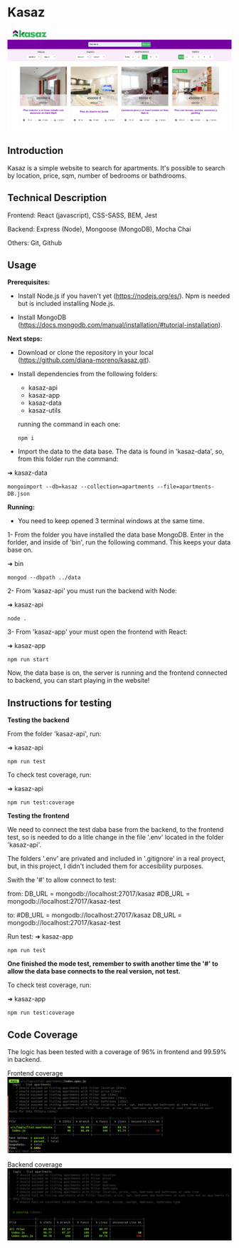 # Kasaz

![Main](./img/main.png)

## Introduction

Kasaz is a simple website to search for apartments.
It's possible to search by location, price, sqm, number of bedrooms or bathdrooms.

## Technical Description

Frontend: React (javascript), CSS-SASS, BEM, Jest

Backend: Express (Node), Mongoose (MongoDB), Mocha Chai

Others: Git, Github

## Usage

**Prerequisites:**

- Install Node.js if you haven't yet (https://nodejs.org/es/). Npm is needed but is included installing Node.js.

- Install MongoDB (https://docs.mongodb.com/manual/installation/#tutorial-installation).

**Next steps:**

- Download or clone the repository in your local (https://github.com/diana-moreno/kasaz.git).

- Install dependencies from the following folders:
  - kasaz-api
  - kasaz-app
  - kasaz-data
  - kasaz-utils

  running the command in each one:
  ```
  npm i
  ```
- Import the data to the data base. The data is found in 'kasaz-data', so, from this folder run the command:

➜  kasaz-data
  ```
  mongoimport --db=kasaz --collection=apartments --file=apartments-DB.json
  ```

**Running:**

- You need to keep opened 3 terminal windows at the same time.

1- From the folder you have installed the data base MongoDB. Enter in the forlder, and inside of 'bin', run the following command. This keeps your data base on.

➜  bin
  ```
  mongod --dbpath ../data
  ```

2- From 'kasaz-api' you must run the backend with Node:

➜  kasaz-api
  ```
  node .
  ```

3- From 'kasaz-app' your must open the frontend with React:

➜  kasaz-app
  ```
  npm run start
  ```

Now, the data base is on, the server is running and the frontend connected to backend, you can start playing in the website!

## Instructions for testing

**Testing the backend**

From the folder 'kasaz-api', run:

➜  kasaz-api
  ```
  npm run test
  ```
To check test coverage, run:

➜  kasaz-api
  ```
  npm run test:coverage
  ```

**Testing the frontend**

We need to connect the test daba base from the backend, to the frontend test, so is needed to do a litle change in the file '.env' located in the folder 'kasaz-api'.

The folders '.env' are privated and included in '.gitignore' in a real proyect, but, in this project, I didn't included them for accesibility purposes.

Swith the '#' to allow connect to test:

from:
DB_URL = mongodb://localhost:27017/kasaz
#DB_URL = mongodb://localhost:27017/kasaz-test

to:
#DB_URL = mongodb://localhost:27017/kasaz
DB_URL = mongodb://localhost:27017/kasaz-test

Run test:
➜  kasaz-app
  ```
  npm run test
  ```

**One finished the mode test, remember to swith another time the '#' to allow the data base connects to the real version, not test.**

To check test coverage, run:

➜  kasaz-app
  ```
  npm run test:coverage
  ```

## Code Coverage

The logic has been tested with a coverage of 96% in frontend and 99.59% in backend.

Frontend coverage
![Frontend coverage](./img/app-test-coverage.png)

Backend coverage
![Backend coverage](./img/api-test-coverage.png)
